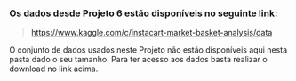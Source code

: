 ### Os dados desde Projeto 6 estão disponíveis no seguinte link:

> https://www.kaggle.com/c/instacart-market-basket-analysis/data

O conjunto de dados usados neste Projeto não estão disponíveis aqui nesta pasta dado o seu tamanho.
Para ter acesso aos dados basta realizar o download no link acima.
